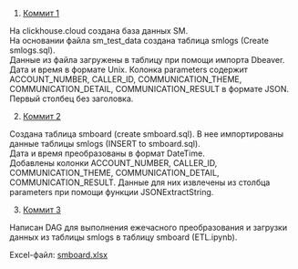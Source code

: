 1. [Коммит 1](https://github.com/dee-mah/rt-sm/commit/6ba621273f85a985c8fdffe153a5a76b1eb13011)
 
На clickhouse.cloud создана база данных SM.  
На основании файла sm_test_data создана таблица smlogs (Create smlogs.sql).  
Данные из файла загружены в таблицу при помощи импорта Dbeaver.  
Дата и время в формате Unix. Колонка parameters содержит ACCOUNT_NUMBER, CALLER_ID, COMMUNICATION_THEME, COMMUNICATION_DETAIL, COMMUNICATION_RESULT в формате JSON. Первый столбец без заголовка.

2. [Коммит 2](https://github.com/dee-mah/rt-sm/commit/7c25b73814b81b993b56215fd340cccee3a7ba15)

Создана таблица smboard (create smboard.sql). В нее импортированы данные таблицы smlogs (INSERT to smboard.sql).   
Дата и время преобразованы в формат DateTime.  
Добавлены колонки ACCOUNT_NUMBER, CALLER_ID, COMMUNICATION_THEME, COMMUNICATION_DETAIL, COMMUNICATION_RESULT. Данные для них извлечены из столбца parameters при помощи функции JSONExtractString.

3. [Коммит 3](https://github.com/dee-mah/rt-sm/commit/5f94ff493093bbb0286a94f3c99ebd40265d28f4)

Написан DAG для выполнения ежечасного преобразования и загрузки данных из таблицы smlogs в таблицу smboard (ETL.ipynb).

Excel-файл: [smboard.xlsx](https://github.com/dee-mah/rt-sm/files/14976890/smboard.xlsx)
